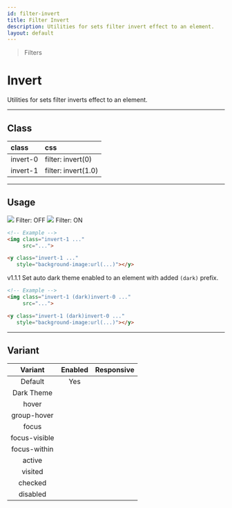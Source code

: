 ```yaml
---
id: filter-invert
title: Filter Invert
description: Utilities for sets filter invert effect to an element.
layout: default
---
```


> Filters

# Invert

Utilities for sets filter inverts effect to an element.

---

## Class

| <span class="px-3 py-1 text-white (dark)text-charcoal-100 bg-charcoal-100 (dark)bg-gray-600 rounded-full">class</span> | <span class="px-3 py-1 text-white (dark)text-charcoal-100 bg-charcoal-100 (dark)bg-gray-600 rounded-full">css</span> |
|:--|:--|
| invert-0 | filter: invert(0) |
| invert-1 | filter: invert(1.0) |

---

## Usage

<y class="mx-2 my-2 mx-auto flex">
  <y class="p-2 max-w-sm">
    <img class="w-full h-48 object-cover object-center overflow-hidden rounded-lg shadow"
         src="https://picsum.photos/500?=5">
    <y class="pt-2 text-sm text-center">
      Filter: OFF
    </y>
  </y>
  <y class="m-2 max-w-sm">
    <img class="invert-1 w-full h-48 object-cover object-center overflow-hidden rounded-lg"
         src="https://picsum.photos/500?=5">
    <y class="pt-2 text-sm text-center">
      Filter: ON
    </y>
  </y>
</y>

```html
<!-- Example -->
<img class="invert-1 ..."
     src="...">

<y class="invert-1 ..."
   style="background-image:url(...)"></y>
```

<span class="ml-1 px-2 py-1 text-sm text-gray-600 (dark)text-charcoal-100 bg-gray-300 (dark)bg-gray-600">v1.1.1</span> Set auto dark theme enabled to an element with added `(dark)` prefix.

```html
<!-- Example -->
<img class="invert-1 (dark)invert-0 ..."
     src="...">

<y class="invert-1 (dark)invert-0 ..."
   style="background-image:url(...)"></y>
```

---

## Variant

| <span class="font-semibold underline">Variant</span> | <span class="font-semibold underline">Enabled</span> | <span class="font-semibold underline">Responsive</span> |
|:-:|:-:|:-:|
| Default | Yes | |
| Dark Theme | | |
| hover| | |
| group-hover | | |
| focus | | |
| focus-visible | | |
| focus-within | | |
| active | | |
| visited | | |
| checked | | |
| disabled | | |